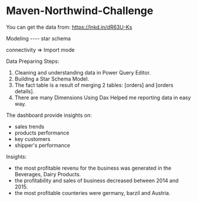 # Maven-Northwind-Challenge

You can get the data from: https://lnkd.in/dR63U-Ks

Modeling ---- star schema

connectivity => Import mode

Data Preparing Steps:
1. Cleaning and understanding data in Power Query Editor.
2. Building a Star Schema Model.
3. The fact table is a result of merging 2 tables: [orders] and [orders details].
4. There are many Dimensions Using Dax Helped me reporting data in easy way.

The dashboard provide insights on:
- sales trends
- products performance
- key customers
- shipper's performance

Insights:
- the most profitable revenu for the business was generated in the Beverages, Dairy Products.
- the profitability and sales of business decreased between 2014 and 2015.
- the most profitable counteries were germany, barzil and Austria.
